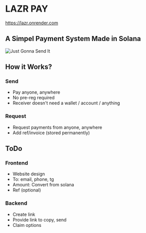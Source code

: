 # LAZR PAY

https://lazr.onrender.com


##  A Simpel Payment System Made in Solana


![Just Gonna Send It](https://media1.tenor.com/m/kqi8vJhT8PoAAAAC/larry-enticer.gif)


## How it Works?

### Send
- Pay anyone, anywhere 
- No pre-reg required
- Receiver doesn't need a wallet / account / anything

### Request
- Request payments from anyone, anywhere
- Add ref/invoice (stored permanently)


## ToDo

### Frontend
- Website design
- To: email, phone, tg
- Amount: Convert from solana
- Ref (optional)

### Backend
- Create link
- Provide link to copy, send
- Claim options

